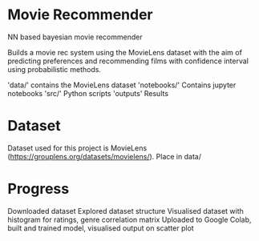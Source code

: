 # Movie Recommender
NN based bayesian movie recommender

Builds a movie rec system using the MovieLens dataset with the aim of 
predicting preferences and recommending films with confidence interval 
using probabilistic methods.

'data/' contains the MovieLens dataset
'notebooks/' Contains jupyter notebooks
'src/' Python scripts
'outputs\' Results

# Dataset 
Dataset used for this project is MovieLens (https://grouplens.org/datasets/movielens/). Place in data/

# Progress
Downloaded dataset
Explored dataset structure
Visualised dataset with histogram for ratings, genre correlation matrix
Uploaded to Google Colab, built and trained model, visualised output on scatter plot
